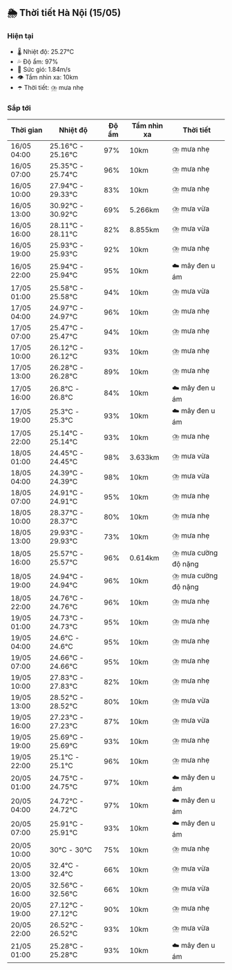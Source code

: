 ## 🌦️ Thời tiết Hà Nội (15/05)

### Hiện tại

- 🌡️ Nhiệt độ: 25.27℃
- 💦 Độ ẩm: 97%
- 💨 Sức gió: 1.84m/s
- 👁️ Tầm nhìn xa: 10km
- ☂️ Thời tiết: ⛈️ mưa nhẹ

### Sắp tới

| Thời gian | Nhiệt độ | Độ ẩm | Tầm nhìn xa | Thời tiết |
| --- | --- | --- | --- | --- |
| 16/05 04:00 | 25.16℃ - 25.16℃ | 97% | 10km | ⛈️ mưa nhẹ |
| 16/05 07:00 | 25.35℃ - 25.74℃ | 96% | 10km | ⛈️ mưa nhẹ |
| 16/05 10:00 | 27.94℃ - 29.33℃ | 83% | 10km | ⛈️ mưa nhẹ |
| 16/05 13:00 | 30.92℃ - 30.92℃ | 69% | 5.266km | ⛈️ mưa vừa |
| 16/05 16:00 | 28.11℃ - 28.11℃ | 82% | 8.855km | ⛈️ mưa vừa |
| 16/05 19:00 | 25.93℃ - 25.93℃ | 92% | 10km | ⛈️ mưa nhẹ |
| 16/05 22:00 | 25.94℃ - 25.94℃ | 95% | 10km | ☁️ mây đen u ám |
| 17/05 01:00 | 25.58℃ - 25.58℃ | 94% | 10km | ⛈️ mưa vừa |
| 17/05 04:00 | 24.97℃ - 24.97℃ | 96% | 10km | ⛈️ mưa nhẹ |
| 17/05 07:00 | 25.47℃ - 25.47℃ | 94% | 10km | ⛈️ mưa nhẹ |
| 17/05 10:00 | 26.12℃ - 26.12℃ | 93% | 10km | ⛈️ mưa nhẹ |
| 17/05 13:00 | 26.28℃ - 26.28℃ | 89% | 10km | ⛈️ mưa nhẹ |
| 17/05 16:00 | 26.8℃ - 26.8℃ | 84% | 10km | ☁️ mây đen u ám |
| 17/05 19:00 | 25.3℃ - 25.3℃ | 93% | 10km | ☁️ mây đen u ám |
| 17/05 22:00 | 25.14℃ - 25.14℃ | 93% | 10km | ⛈️ mưa nhẹ |
| 18/05 01:00 | 24.45℃ - 24.45℃ | 98% | 3.633km | ⛈️ mưa vừa |
| 18/05 04:00 | 24.39℃ - 24.39℃ | 98% | 10km | ⛈️ mưa vừa |
| 18/05 07:00 | 24.91℃ - 24.91℃ | 95% | 10km | ⛈️ mưa nhẹ |
| 18/05 10:00 | 28.37℃ - 28.37℃ | 80% | 10km | ⛈️ mưa nhẹ |
| 18/05 13:00 | 29.93℃ - 29.93℃ | 73% | 10km | ⛈️ mưa nhẹ |
| 18/05 16:00 | 25.57℃ - 25.57℃ | 96% | 0.614km | ⛈️ mưa cường độ nặng |
| 18/05 19:00 | 24.94℃ - 24.94℃ | 96% | 10km | ⛈️ mưa cường độ nặng |
| 18/05 22:00 | 24.76℃ - 24.76℃ | 96% | 10km | ⛈️ mưa nhẹ |
| 19/05 01:00 | 24.73℃ - 24.73℃ | 95% | 10km | ⛈️ mưa nhẹ |
| 19/05 04:00 | 24.6℃ - 24.6℃ | 95% | 10km | ⛈️ mưa nhẹ |
| 19/05 07:00 | 24.66℃ - 24.66℃ | 95% | 10km | ⛈️ mưa nhẹ |
| 19/05 10:00 | 27.83℃ - 27.83℃ | 82% | 10km | ⛈️ mưa nhẹ |
| 19/05 13:00 | 28.52℃ - 28.52℃ | 80% | 10km | ⛈️ mưa vừa |
| 19/05 16:00 | 27.23℃ - 27.23℃ | 87% | 10km | ⛈️ mưa vừa |
| 19/05 19:00 | 25.69℃ - 25.69℃ | 93% | 10km | ⛈️ mưa nhẹ |
| 19/05 22:00 | 25.1℃ - 25.1℃ | 96% | 10km | ⛈️ mưa nhẹ |
| 20/05 01:00 | 24.75℃ - 24.75℃ | 97% | 10km | ☁️ mây đen u ám |
| 20/05 04:00 | 24.72℃ - 24.72℃ | 97% | 10km | ☁️ mây đen u ám |
| 20/05 07:00 | 25.91℃ - 25.91℃ | 93% | 10km | ☁️ mây đen u ám |
| 20/05 10:00 | 30℃ - 30℃ | 75% | 10km | ⛈️ mưa nhẹ |
| 20/05 13:00 | 32.4℃ - 32.4℃ | 66% | 10km | ⛈️ mưa vừa |
| 20/05 16:00 | 32.56℃ - 32.56℃ | 66% | 10km | ⛈️ mưa vừa |
| 20/05 19:00 | 27.12℃ - 27.12℃ | 90% | 10km | ⛈️ mưa nhẹ |
| 20/05 22:00 | 26.52℃ - 26.52℃ | 93% | 10km | ⛈️ mưa vừa |
| 21/05 01:00 | 25.28℃ - 25.28℃ | 93% | 10km | ☁️ mây đen u ám |
